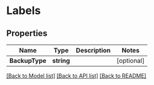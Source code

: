 # Labels

## Properties

Name | Type | Description | Notes
------------ | ------------- | ------------- | -------------
**BackupType** | **string** |  | [optional] 

[[Back to Model list]](../README.md#documentation-for-models) [[Back to API list]](../README.md#documentation-for-api-endpoints) [[Back to README]](../README.md)


